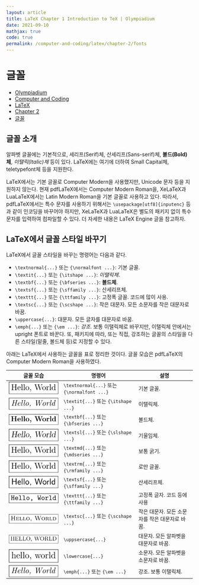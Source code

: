 ```yaml
---
layout: article
title: LaTeX Chapter 1 Introduction to TeX | Olympiadium
date: 2021-09-10
mathjax: true
code: true
permalink: /computer-and-coding/latex/chapter-2/fonts
---
```

# 글꼴
<ul class="breadcrumb">
	<li><a href="{{ site.homeurl }}">Olympiadium</a></li> 
	<li><a href="{{ site.homeurl }}computer-and-coding/">Computer and Coding</a></li> 
	<li><a href="{{ site.homeurl }}computer-and-coding/latex/">LaTeX</a></li>
	<li><a href="{{ site.homeurl }}computer-and-coding/latex/chapter-2/">Chapter 2</a></li>
	<li><a href="{{ site.homeurl }}computer-and-coding/latex/chapter-2/fonts/">글꼴</a></li>
</ul>

## 글꼴 소개
알파벳 글꼴에는 기본적으로, 세리프(Serif)체, 산세리프(Sans-serif)체, <b>볼드(Bold)체</b>, <i>이탤릭(Italic)체</i> 등이 있다. LaTeX에는 여기에 더하여 Small Capital체, teletypefont체 등을 지원한다.

LaTeX에서는 기본 글꼴로 Computer Modern을 사용했지만, Unicode 문자 등을 지원하지 않는다. 현재 pdfLaTeX에서는 Computer Modern Roman을, XeLaTeX과 LuaLaTeX에서는 Latin Modern Roman을 기본 글꼴로 사용하고 있다. 따라서, pdfLaTeX에서는 특수 문자를 사용하기 위해서는 <code class="lang-latex">\usepackage[utf8]{inputenc}</code> 등과 같이 인코딩을 바꾸어야 하지만, XeLaTeX과 LuaLaTeX은 별도의 패키지 없이 특수 문자를 입력하여 컴파일할 수 있다. 더 자세한 내용은 LaTeX Engine 글을 참고하자.

## LaTeX에서 글꼴 스타일 바꾸기
LaTeX에서 글꼴 스타일을 바꾸는 명령어는 다음과 같다.
<blueboard><ul class="disc">
<li><code class="lang-latex">\textnormal{...}</code> 또는 <code class="lang-latex">{\normalfont ...}</code>: 기본 글꼴.</li>
<li><code class="lang-latex">\textit{...}</code> 또는 <code class="lang-latex">{\itshape ...}</code>: <i>이탤릭체</i>.</li>
<li><code class="lang-latex">\textbf{...}</code> 또는 <code class="lang-latex">{\bfseries ...}</code>: <b>볼드체</b>.</li>
<li><code class="lang-latex">\textsf{...}</code> 또는 <code class="lang-latex">{\sffamily ...}</code>: 산세리프체.</li>
<li><code class="lang-latex">\texttt{...}</code> 또는 <code class="lang-latex">{\ttfamily ...}</code>: 고정폭 글꼴. 코드에 많이 사용.</li>
<li><code class="lang-latex">\textsc{...}</code> 또는 <code class="lang-latex">{\scshape ...}</code>: 작은 대문자. 모든 소문자를 작은 대문자로 바꿈.</li>
<li><code class="lang-latex">\uppercase{...}</code>: 대문자. 모든 글자를 대문자로 바꿈.</li>
<li><code class="lang-latex">\emph{...}</code> 또는 <code class="lang-latex">{\em ...}</code>: <i>강조</i>. 보통 이탤릭체로 바꾸지만, 이탤릭체 안에서는 upright 폰트로 바꾼다. 또, 패키지에 따라, 또는 직접, 강조하는 글꼴의 스타일을 다른 스타일(밑줄, 볼드체 등)로 지정할 수 있다.</li>
</ul>
아래는 LaTeX에서 사용하는 글꼴을 표로 정리한 것이다. 글꼴 모습은 pdfLaTeX의 Computer Modern Roman을 사용하였다.
<table>
<thead>
<tr>
<th>글꼴 모습</th>
<th>명령어</th>
<th>설명</th>
</tr>
</thead>
<tbody>
<tr>
<td><img src="/images/posts/latex/fonts/textnormal.svg" style="vertical-align: bottom;" width="100%"></td>
<td><code class="lang-latex">\textnormal{...}</code> 또는 <code class="lang-latex">{\normalfont ...}</code></td>
<td>기본 글꼴.</td>
</tr>
<tr>
<td><img src="/images/posts/latex/fonts/textit.svg" style="vertical-align: bottom;" width="100%"></td>
<td><code class="lang-latex">\textit{...}</code> 또는 <code class="lang-latex">{\itshape ...}</code></td>
<td>이탤릭체.</td>
</tr>
<tr>
<td><img src="/images/posts/latex/fonts/textbf.svg" style="vertical-align: bottom;" width="100%"></td>
<td><code class="lang-latex">\textbf{...}</code> 또는 <code class="lang-latex">{\bfseries ...}</code></td>
<td>볼드체.</td>
</tr>
<tr>
<tr>
<td><img src="/images/posts/latex/fonts/textsl.svg" style="vertical-align: bottom;" width="100%"></td>
<td><code class="lang-latex">\textsl{...}</code> 또는 <code class="lang-latex">{\slshape ...}</code></td>
<td>기울임체.</td>
</tr>
<tr>
<tr>
<td><img src="/images/posts/latex/fonts/textmd.svg" style="vertical-align: bottom;" width="100%"></td>
<td><code class="lang-latex">\textmd{...}</code> 또는 <code class="lang-latex">{\mdseries ...}</code></td>
<td>보통 굵기.</td>
</tr>
<tr>
<td><img src="/images/posts/latex/fonts/textrm.svg" style="vertical-align: bottom;" width="100%"></td>
<td><code class="lang-latex">\textrm{...}</code> 또는 <code class="lang-latex">{\rmfamily ...}</code></td>
<td>로만 글꼴.</td>
</tr>
<tr>
<td><img src="/images/posts/latex/fonts/textsf.svg" style="vertical-align: bottom;" width="100%"></td>
<td><code class="lang-latex">\textsf{...}</code> 또는 <code class="lang-latex">{\sffamily ...}</code></td>
<td>산세리프체.</td>
</tr>
<tr>
<td><img src="/images/posts/latex/fonts/texttt.svg" style="vertical-align: bottom;" width="100%"></td>
<td><code class="lang-latex">\texttt{...}</code> 또는 <code class="lang-latex">{\ttfamily ...}</code></td>
<td>고정폭 글자. 코드 등에 사용</td>
</tr>
<tr>
<td><img src="/images/posts/latex/fonts/textsc.svg" style="vertical-align: bottom;" width="100%"></td>
<td><code class="lang-latex">\textsc{...}</code> 또는 <code class="lang-latex">{\scshape ...}</code></td>
<td>작은 대문자. 모든 소문자를 작은 대문자로 바꿈.</td>
</tr>
<tr>
<td><img src="/images/posts/latex/fonts/uppercase.svg" style="vertical-align: bottom;" width="100%"></td>
<td><code class="lang-latex">\uppsercase{...}</code></td>
<td>대문자. 모든 알파벳을 대문자로 바꿈.</td>
</tr>
<tr>
<td><img src="/images/posts/latex/fonts/lowercase.svg" style="vertical-align: bottom;" width="100%"></td>
<td><code class="lang-latex">\lowercase{...}</code></td>
<td>소문자. 모든 알파벳을 소문자로 바꿈.</td>
</tr>
<tr>
<td><img src="/images/posts/latex/fonts/emph.svg" style="vertical-align: bottom;" width="100%"></td>
<td><code class="lang-latex">\emph{...}</code> 또는 <code class="lang-latex">{\em ...}</code></td>
<td>강조. 보통 이탤릭체.</td>
</tr>
</tbody>
</table>
</blueboard>
